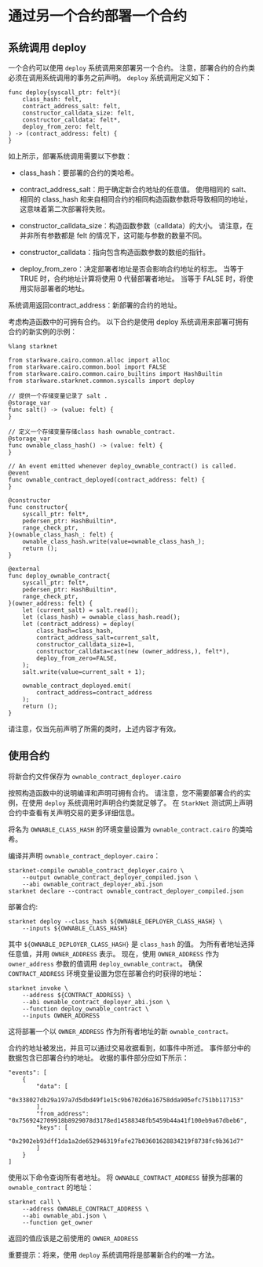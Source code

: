 # 通过另一个合约部署一个合约

## 系统调用 deploy

一个合约可以使用 ```deploy``` 系统调用来部署另一个合约。 注意，部署合约的合约类必须在调用系统调用的事务之前声明。 ```deploy``` 系统调用定义如下：

```
func deploy{syscall_ptr: felt*}(
    class_hash: felt,
    contract_address_salt: felt,
    constructor_calldata_size: felt,
    constructor_calldata: felt*,
    deploy_from_zero: felt,
) -> (contract_address: felt) {
}
```

如上所示，部署系统调用需要以下参数：

* class_hash：要部署的合约的类哈希。

* contract_address_salt：用于确定新合约地址的任意值。 使用相同的 salt、相同的 class_hash 和来自相同合约的相同构造函数参数将导致相同的地址，这意味着第二次部署将失败。

* constructor_calldata_size：构造函数参数（calldata）的大小。 请注意，在并非所有参数都是 felt 的情况下，这可能与参数的数量不同。

* constructor_calldata：指向包含构造函数参数的数组的指针。

* deploy_from_zero：决定部署者地址是否会影响合约地址的标志。 当等于 TRUE 时，合约地址计算将使用 0 代替部署者地址。 当等于 FALSE 时，将使用实际部署者的地址。

系统调用返回contract_address：新部署的合约的地址。

考虑构造函数中的可拥有合约。 以下合约是使用 deploy 系统调用来部署可拥有合约的新实例的示例：

```
%lang starknet

from starkware.cairo.common.alloc import alloc
from starkware.cairo.common.bool import FALSE
from starkware.cairo.common.cairo_builtins import HashBuiltin
from starkware.starknet.common.syscalls import deploy

// 提供一个存储变量记录了 salt .
@storage_var
func salt() -> (value: felt) {
}

// 定义一个存储变量存储class hash ownable_contract.
@storage_var
func ownable_class_hash() -> (value: felt) {
}

// An event emitted whenever deploy_ownable_contract() is called.
@event
func ownable_contract_deployed(contract_address: felt) {
}

@constructor
func constructor{
    syscall_ptr: felt*,
    pedersen_ptr: HashBuiltin*,
    range_check_ptr,
}(ownable_class_hash_: felt) {
    ownable_class_hash.write(value=ownable_class_hash_);
    return ();
}

@external
func deploy_ownable_contract{
    syscall_ptr: felt*,
    pedersen_ptr: HashBuiltin*,
    range_check_ptr,
}(owner_address: felt) {
    let (current_salt) = salt.read();
    let (class_hash) = ownable_class_hash.read();
    let (contract_address) = deploy(
        class_hash=class_hash,
        contract_address_salt=current_salt,
        constructor_calldata_size=1,
        constructor_calldata=cast(new (owner_address,), felt*),
        deploy_from_zero=FALSE,
    );
    salt.write(value=current_salt + 1);

    ownable_contract_deployed.emit(
        contract_address=contract_address
    );
    return ();
}
```

请注意，仅当先前声明了所需的类时，上述内容才有效。

## 使用合约

将新合约文件保存为 ```ownable_contract_deployer.cairo```

按照构造函数中的说明编译和声明可拥有合约。 请注意，您不需要部署合约的实例，在使用 ```deploy``` 系统调用时声明合约类就足够了。 在 ```StarkNet``` 测试网上声明合约中查看有关声明交易的更多详细信息。

将名为 ```OWNABLE_CLASS_HASH``` 的环境变量设置为 ```ownable_contract.cairo``` 的类哈希。

编译并声明 ```ownable_contract_deployer.cairo```：

```
starknet-compile ownable_contract_deployer.cairo \
    --output ownable_contract_deployer_compiled.json \
    --abi ownable_contract_deployer_abi.json
starknet declare --contract ownable_contract_deployer_compiled.json
```

部署合约:
```
starknet deploy --class_hash ${OWNABLE_DEPLOYER_CLASS_HASH} \
    --inputs ${OWNABLE_CLASS_HASH}
```

其中 ```${OWNABLE_DEPLOYER_CLASS_HASH}``` 是 ```class_hash``` 的值。 为所有者地址选择任意值，并用 ```OWNER_ADDRESS``` 表示。 现在，使用 ```OWNER_ADDRESS``` 作为 ```owner_address``` 参数的值调用 ```deploy_ownable_contract```。 确保 ```CONTRACT_ADDRESS``` 环境变量设置为您在部署合约时获得的地址：

```
starknet invoke \
    --address ${CONTRACT_ADDRESS} \
    --abi ownable_contract_deployer_abi.json \
    --function deploy_ownable_contract \
    --inputs OWNER_ADDRESS
```

这将部署一个以 ```OWNER_ADDRESS``` 作为所有者地址的新 ```ownable_contract。```

合约的地址被发出，并且可以通过交易收据看到，如事件中所述。 事件部分中的数据包含已部署合约的地址。 收据的事件部分应如下所示：

```
"events": [
    {
        "data": [
            "0x338027db29a197a7d5dbd49f1e15c9b6702d6a16758dda905efc751bb117153"
        ],
        "from_address": "0x7569242709918b8929078d3178ed14588348fb5459b44a41f100eb9a67dbeb6",
        "keys": [
            "0x2902eb93dff1da1a2de652946319fafe27b03601628834219f8738fc9b361d7"
        ]
    }
]
```

使用以下命令查询所有者地址。 将 ```OWNABLE_CONTRACT_ADDRESS``` 替换为部署的 ```ownable_contract``` 的地址：

```
starknet call \
    --address OWNABLE_CONTRACT_ADDRESS \
    --abi ownable_abi.json \
    --function get_owner
```

返回的值应该是之前使用的 ```OWNER_ADDRESS```

重要提示：将来，使用 ```deploy``` 系统调用将是部署新合约的唯一方法。